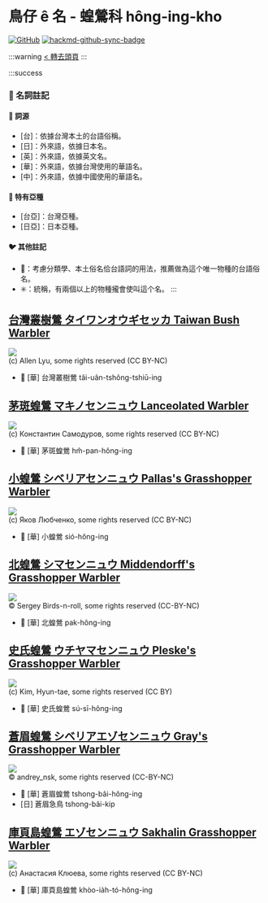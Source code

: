 # 鳥仔 ê 名 - 蝗鶯科 hông-ing-kho

[![GitHub](https://img.shields.io/badge/GitHub-black?logo=github)](https://github.com/siansiansu/tsiau-a-e-mia)
[![hackmd-github-sync-badge](https://hackmd.io/F3799eKSSz2jvsqva7YcZA/badge)](https://hackmd.io/F3799eKSSz2jvsqva7YcZA)

:::warning
[< 轉去頭頁](https://hackmd.io/@siansiansu/Hy4VzNvha)
:::

:::success
### 📖 名詞註記

#### 📎 詞源

- [台]：依據台灣本土的台語俗稱。
- [日]：外來語，依據日本名。
- [英]：外來語，依據英文名。
- [華]：外來語，依據台灣使用的華語名。
- [中]：外來語，依據中國使用的華語名。

#### 🎏 特有亞種

- [台亞]：台灣亞種。
- [日亞]：日本亞種。

#### 🐦 其他註記

- 🎯：考慮分類學、本土俗名佮台語詞的用法，推薦做為這个唯一物種的台語俗名。
- ✳️：統稱，有兩個以上的物種攏會使叫這个名。
:::

## [台灣叢樹鶯 タイワンオウギセッカ Taiwan Bush Warbler](https://ebird.org/species/taibuw1)

![](https://inaturalist-open-data.s3.amazonaws.com/photos/24590989/medium.jpeg)
<br/>
(c) Allen Lyu, some rights reserved (CC BY-NC)

- 🎯 [華] 台灣叢樹鶯 tâi-uân-tshông-tshiū-ing

## [茅斑蝗鶯 マキノセンニュウ Lanceolated Warbler](https://ebird.org/species/lanwar)

![](https://inaturalist-open-data.s3.amazonaws.com/photos/136898362/medium.jpg)
<br/>
(c) Константин Самодуров, some rights reserved (CC BY-NC)

- 🎯 [華] 茅斑蝗鶯 hm̂-pan-hông-ing

## [小蝗鶯 シベリアセンニュウ Pallas's Grasshopper Warbler](https://ebird.org/species/pagwar1)

![](https://inaturalist-open-data.s3.amazonaws.com/photos/139154674/medium.jpg)
<br/>
(c) Яков Любченко, some rights reserved (CC BY-NC)

- 🎯 [華] 小蝗鶯 sió-hông-ing

## [北蝗鶯 シマセンニュウ Middendorff's Grasshopper Warbler](https://ebird.org/species/migwar)

![](https://inaturalist-open-data.s3.amazonaws.com/photos/357459119/large.jpg)
<br/>
© Sergey Birds-n-roll, some rights reserved (CC-BY-NC)

- 🎯 [華] 北蝗鶯 pak-hông-ing

## [史氏蝗鶯 ウチヤマセンニュウ Pleske's Grasshopper Warbler](https://ebird.org/species/plewar1)

![](https://inaturalist-open-data.s3.amazonaws.com/photos/2665576/medium.jpg)
<br/>
(c) Kim, Hyun-tae, some rights reserved (CC BY)

- 🎯 [華] 史氏蝗鶯 sú-sī-hông-ing

## [蒼眉蝗鶯 シベリアエゾセンニュウ Gray's Grasshopper Warbler](https://ebird.org/species/grgwar1)

![](https://inaturalist-open-data.s3.amazonaws.com/photos/340287680/large.jpg)
<br/>
© andrey_nsk, some rights reserved (CC-BY-NC)

- 🎯 [華] 蒼眉蝗鶯 tshong-bâi-hông-ing
- [日] 蒼眉急鳥 tshong-bâi-kip

## [庫頁島蝗鶯 エゾセンニュウ Sakhalin Grasshopper Warbler](https://ebird.org/species/sakwar1)

![](https://inaturalist-open-data.s3.amazonaws.com/photos/155846499/medium.jpeg)
<br/>
(c) Анастасия Клюева, some rights reserved (CC BY-NC)

- 🎯 [華] 庫頁島蝗鶯 khòo-ia̍h-tó-hông-ing
